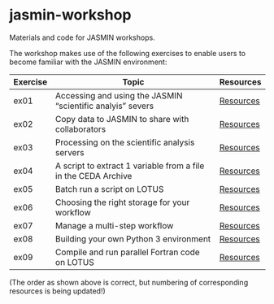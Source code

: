# jasmin-workshop
Materials and code for JASMIN workshops.

The workshop makes use of the following exercises to enable users to become familiar with the JASMIN environment:

| Exercise | Topic | Resources |
| --- | --- | --- |
| ex01 | Accessing and using the JASMIN “scientific analyis” severs | [Resources](./exercises/ex01) |
| ex02 | Copy data to JASMIN to share with collaborators | [Resources](./exercises/ex02) |
| ex03 | Processing on the scientific analysis servers | [Resources](./exercises/ex03) |
| ex04 | A script to extract 1 variable from a file in the CEDA Archive | [Resources](./exercises/ex04) |
| ex05 | Batch run a script on LOTUS | [Resources](./exercises/ex05) |
| ex06 | Choosing the right storage for your workflow | [Resources](./exercises/ex06) |
| ex07 | Manage a multi-step workflow | [Resources](./exercises/ex07) |
| ex08 | Building your own Python 3 environment | [Resources](./exercises/ex08) |
| ex09 | Compile and run parallel Fortran code on LOTUS | [Resources](./exercises/ex09)


(The order as shown above is correct, but numbering of corresponding resources is being updated!)